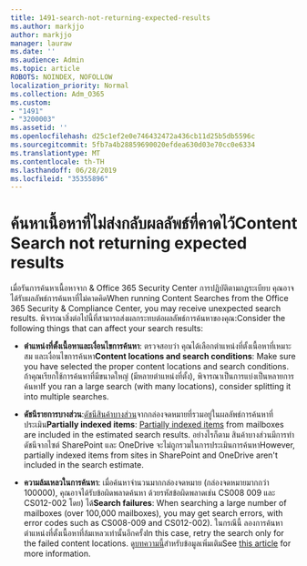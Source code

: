 ```yaml
---
title: 1491-search-not-returning-expected-results
ms.author: markjjo
author: markjjo
manager: lauraw
ms.date: ''
ms.audience: Admin
ms.topic: article
ROBOTS: NOINDEX, NOFOLLOW
localization_priority: Normal
ms.collection: Adm_O365
ms.custom:
- "1491"
- "3200003"
ms.assetid: ''
ms.openlocfilehash: d25c1ef2e0e746432472a436cb11d25b5db5596c
ms.sourcegitcommit: 5fb7a4b28859690020efdea630d03e70cc0e6334
ms.translationtype: MT
ms.contentlocale: th-TH
ms.lasthandoff: 06/28/2019
ms.locfileid: "35355896"
---
```

# <a name="content-search-not-returning-expected-results"></a><span data-ttu-id="8c85a-102">ค้นหาเนื้อหาที่ไม่ส่งกลับผลลัพธ์ที่คาดไว้</span><span class="sxs-lookup"><span data-stu-id="8c85a-102">Content Search not returning expected results</span></span>

<span data-ttu-id="8c85a-103">เมื่อรันการค้นหาเนื้อหาจาก & Office 365 Security Center การปฏิบัติตามกฎระเบียบ คุณอาจได้รับผลลัพธ์การค้นหาที่ไม่คาดคิด</span><span class="sxs-lookup"><span data-stu-id="8c85a-103">When running Content Searches from the Office 365 Security & Compliance Center, you may receive unexpected search results.</span></span> <span data-ttu-id="8c85a-104">พิจารณาสิ่งต่อไปนี้ที่สามารถส่งผลกระทบต่อผลลัพธ์การค้นหาของคุณ:</span><span class="sxs-lookup"><span data-stu-id="8c85a-104">Consider the following things that can affect your search results:</span></span>

- <span data-ttu-id="8c85a-105">**ตำแหน่งที่ตั้งเนื้อหาและเงื่อนไขการค้นหา**: ตรวจสอบว่า คุณได้เลือกตำแหน่งที่ตั้งเนื้อหาที่เหมาะสม และเงื่อนไขการค้นหา</span><span class="sxs-lookup"><span data-stu-id="8c85a-105">**Content locations and search conditions**: Make sure you have selected the proper content locations and search conditions.</span></span> <span data-ttu-id="8c85a-106">ถ้าคุณเรียกใช้การค้นหาที่มีขนาดใหญ่ (มีหลายตำแหน่งที่ตั้ง), พิจารณาเป็นการแบ่งเป็นหลายการค้นหา</span><span class="sxs-lookup"><span data-stu-id="8c85a-106">If you ran a large search (with many locations), consider splitting it into multiple searches.</span></span>

- <span data-ttu-id="8c85a-107">**ดัชนีรายการบางส่วน**:[ดัชนีสินค้าบางส่วน](https://docs.microsoft.com/office365/securitycompliance/partially-indexed-items-in-content-search)จากกล่องจดหมายที่รวมอยู่ในผลลัพธ์การค้นหาที่ประเมิน</span><span class="sxs-lookup"><span data-stu-id="8c85a-107">**Partially indexed items**:  [Partially indexed items](https://docs.microsoft.com/office365/securitycompliance/partially-indexed-items-in-content-search) from mailboxes are included in the estimated search results.</span></span> <span data-ttu-id="8c85a-108">อย่างไรก็ตาม สินค้าบางส่วนมีการทำดัชนีจากไซต์ SharePoint และ OneDrive จะไม่ถูกรวมในการประเมินการค้นหา</span><span class="sxs-lookup"><span data-stu-id="8c85a-108">However, partially indexed items from sites in SharePoint and OneDrive aren't included in the search estimate.</span></span>

- <span data-ttu-id="8c85a-109">**ความล้มเหลวในการค้นหา**: เมื่อค้นหาจำนวนมากกล่องจดหมาย (กล่องจดหมายมากกว่า 100000), คุณอาจได้รับข้อผิดพลาดค้นหา ด้วยรหัสข้อผิดพลาดเช่น CS008 009 และ CS012-002 โดย) ได้</span><span class="sxs-lookup"><span data-stu-id="8c85a-109">**Search failures**: When searching a large number of mailboxes (over 100,000 mailboxes), you may get search errors, with error codes such as CS008-009 and CS012-002).</span></span> <span data-ttu-id="8c85a-110">ในกรณีนี้ ลองการค้นหาตำแหน่งที่ตั้งเนื้อหาที่ล้มเหลวเท่านั้นอีกครั้ง</span><span class="sxs-lookup"><span data-stu-id="8c85a-110">In this case, retry the search only for the failed content locations.</span></span> <span data-ttu-id="8c85a-111">ดู[บทความนี้](https://docs.microsoft.com/office365/securitycompliance/retry-failed-content-search)สำหรับข้อมูลเพิ่มเติม</span><span class="sxs-lookup"><span data-stu-id="8c85a-111">See  [this article](https://docs.microsoft.com/office365/securitycompliance/retry-failed-content-search) for more information.</span></span>
